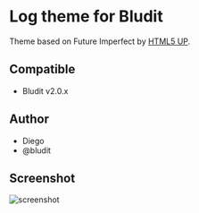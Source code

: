 # Log theme for Bludit
Theme based on Future Imperfect by [HTML5 UP](https://html5up.net).

## Compatible
- Bludit v2.0.x

## Author
- Diego
- @bludit

## Screenshot
![screenshot](https://raw.githubusercontent.com/bludit-themes/log/master/screenshot.png)
